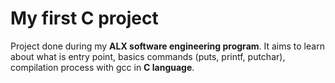 # My first **C** project

Project done during my **ALX software engineering program**. It aims to learn about what is entry point, basics commands (puts, printf, putchar), compilation process with gcc in **C language**.

